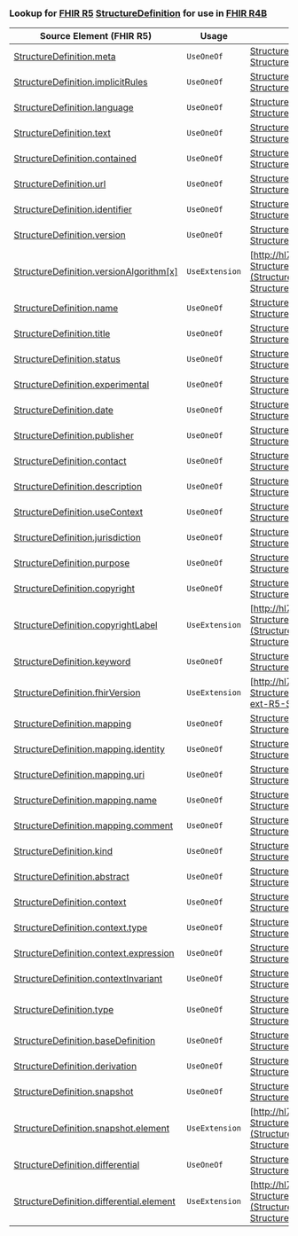 ### Lookup for [FHIR R5](https://hl7.org/fhir/R5/) [StructureDefinition](https://hl7.org/fhir/R5/StructureDefinition.html) for use in [FHIR R4B](https://hl7.org/fhir/R4B/)

| Source Element (FHIR R5) | Usage | Target |
| -------------- | ----- | ------ |
| [StructureDefinition.meta](https://hl7.org/fhir/R5/StructureDefinition.html#resource) | `UseOneOf` | [StructureDefinition.meta](https://hl7.org/fhir/R4B/StructureDefinition.html#resource)<br />[StructureDefinition.meta](https://hl7.org/fhir/R4B/StructureDefinition.html#resource) |
| [StructureDefinition.implicitRules](https://hl7.org/fhir/R5/StructureDefinition.html#resource) | `UseOneOf` | [StructureDefinition.implicitRules](https://hl7.org/fhir/R4B/StructureDefinition.html#resource)<br />[StructureDefinition.implicitRules](https://hl7.org/fhir/R4B/StructureDefinition.html#resource) |
| [StructureDefinition.language](https://hl7.org/fhir/R5/StructureDefinition.html#resource) | `UseOneOf` | [StructureDefinition.language](https://hl7.org/fhir/R4B/StructureDefinition.html#resource)<br />[StructureDefinition.language](https://hl7.org/fhir/R4B/StructureDefinition.html#resource) |
| [StructureDefinition.text](https://hl7.org/fhir/R5/StructureDefinition.html#resource) | `UseOneOf` | [StructureDefinition.text](https://hl7.org/fhir/R4B/StructureDefinition.html#resource)<br />[StructureDefinition.text](https://hl7.org/fhir/R4B/StructureDefinition.html#resource) |
| [StructureDefinition.contained](https://hl7.org/fhir/R5/StructureDefinition.html#resource) | `UseOneOf` | [StructureDefinition.contained](https://hl7.org/fhir/R4B/StructureDefinition.html#resource)<br />[StructureDefinition.contained](https://hl7.org/fhir/R4B/StructureDefinition.html#resource) |
| [StructureDefinition.url](https://hl7.org/fhir/R5/StructureDefinition.html#resource) | `UseOneOf` | [StructureDefinition.url](https://hl7.org/fhir/R4B/StructureDefinition.html#resource)<br />[StructureDefinition.url](https://hl7.org/fhir/R4B/StructureDefinition.html#resource) |
| [StructureDefinition.identifier](https://hl7.org/fhir/R5/StructureDefinition.html#resource) | `UseOneOf` | [StructureDefinition.identifier](https://hl7.org/fhir/R4B/StructureDefinition.html#resource)<br />[StructureDefinition.identifier](https://hl7.org/fhir/R4B/StructureDefinition.html#resource) |
| [StructureDefinition.version](https://hl7.org/fhir/R5/StructureDefinition.html#resource) | `UseOneOf` | [StructureDefinition.version](https://hl7.org/fhir/R4B/StructureDefinition.html#resource)<br />[StructureDefinition.version](https://hl7.org/fhir/R4B/StructureDefinition.html#resource) |
| [StructureDefinition.versionAlgorithm[x]](https://hl7.org/fhir/R5/StructureDefinition.html#resource) | `UseExtension` | [http://hl7.org/fhir/5.0/StructureDefinition/extension-StructureDefinition.versionAlgorithm](StructureDefinition-ext-R5-StructureDefinition.versionAlgorithm.html) |
| [StructureDefinition.name](https://hl7.org/fhir/R5/StructureDefinition.html#resource) | `UseOneOf` | [StructureDefinition.name](https://hl7.org/fhir/R4B/StructureDefinition.html#resource)<br />[StructureDefinition.name](https://hl7.org/fhir/R4B/StructureDefinition.html#resource) |
| [StructureDefinition.title](https://hl7.org/fhir/R5/StructureDefinition.html#resource) | `UseOneOf` | [StructureDefinition.title](https://hl7.org/fhir/R4B/StructureDefinition.html#resource)<br />[StructureDefinition.title](https://hl7.org/fhir/R4B/StructureDefinition.html#resource) |
| [StructureDefinition.status](https://hl7.org/fhir/R5/StructureDefinition.html#resource) | `UseOneOf` | [StructureDefinition.status](https://hl7.org/fhir/R4B/StructureDefinition.html#resource)<br />[StructureDefinition.status](https://hl7.org/fhir/R4B/StructureDefinition.html#resource) |
| [StructureDefinition.experimental](https://hl7.org/fhir/R5/StructureDefinition.html#resource) | `UseOneOf` | [StructureDefinition.experimental](https://hl7.org/fhir/R4B/StructureDefinition.html#resource)<br />[StructureDefinition.experimental](https://hl7.org/fhir/R4B/StructureDefinition.html#resource) |
| [StructureDefinition.date](https://hl7.org/fhir/R5/StructureDefinition.html#resource) | `UseOneOf` | [StructureDefinition.date](https://hl7.org/fhir/R4B/StructureDefinition.html#resource)<br />[StructureDefinition.date](https://hl7.org/fhir/R4B/StructureDefinition.html#resource) |
| [StructureDefinition.publisher](https://hl7.org/fhir/R5/StructureDefinition.html#resource) | `UseOneOf` | [StructureDefinition.publisher](https://hl7.org/fhir/R4B/StructureDefinition.html#resource)<br />[StructureDefinition.publisher](https://hl7.org/fhir/R4B/StructureDefinition.html#resource) |
| [StructureDefinition.contact](https://hl7.org/fhir/R5/StructureDefinition.html#resource) | `UseOneOf` | [StructureDefinition.contact](https://hl7.org/fhir/R4B/StructureDefinition.html#resource)<br />[StructureDefinition.contact](https://hl7.org/fhir/R4B/StructureDefinition.html#resource) |
| [StructureDefinition.description](https://hl7.org/fhir/R5/StructureDefinition.html#resource) | `UseOneOf` | [StructureDefinition.description](https://hl7.org/fhir/R4B/StructureDefinition.html#resource)<br />[StructureDefinition.description](https://hl7.org/fhir/R4B/StructureDefinition.html#resource) |
| [StructureDefinition.useContext](https://hl7.org/fhir/R5/StructureDefinition.html#resource) | `UseOneOf` | [StructureDefinition.useContext](https://hl7.org/fhir/R4B/StructureDefinition.html#resource)<br />[StructureDefinition.useContext](https://hl7.org/fhir/R4B/StructureDefinition.html#resource) |
| [StructureDefinition.jurisdiction](https://hl7.org/fhir/R5/StructureDefinition.html#resource) | `UseOneOf` | [StructureDefinition.jurisdiction](https://hl7.org/fhir/R4B/StructureDefinition.html#resource)<br />[StructureDefinition.jurisdiction](https://hl7.org/fhir/R4B/StructureDefinition.html#resource) |
| [StructureDefinition.purpose](https://hl7.org/fhir/R5/StructureDefinition.html#resource) | `UseOneOf` | [StructureDefinition.purpose](https://hl7.org/fhir/R4B/StructureDefinition.html#resource)<br />[StructureDefinition.purpose](https://hl7.org/fhir/R4B/StructureDefinition.html#resource) |
| [StructureDefinition.copyright](https://hl7.org/fhir/R5/StructureDefinition.html#resource) | `UseOneOf` | [StructureDefinition.copyright](https://hl7.org/fhir/R4B/StructureDefinition.html#resource)<br />[StructureDefinition.copyright](https://hl7.org/fhir/R4B/StructureDefinition.html#resource) |
| [StructureDefinition.copyrightLabel](https://hl7.org/fhir/R5/StructureDefinition.html#resource) | `UseExtension` | [http://hl7.org/fhir/5.0/StructureDefinition/extension-StructureDefinition.copyrightLabel](StructureDefinition-ext-R5-StructureDefinition.copyrightLabel.html) |
| [StructureDefinition.keyword](https://hl7.org/fhir/R5/StructureDefinition.html#resource) | `UseOneOf` | [StructureDefinition.keyword](https://hl7.org/fhir/R4B/StructureDefinition.html#resource)<br />[StructureDefinition.keyword](https://hl7.org/fhir/R4B/StructureDefinition.html#resource) |
| [StructureDefinition.fhirVersion](https://hl7.org/fhir/R5/StructureDefinition.html#resource) | `UseExtension` | [http://hl7.org/fhir/5.0/StructureDefinition/extension-StructureDefinition.fhirVersion](StructureDefinition-ext-R5-StructureDefinition.fhirVersion.html) |
| [StructureDefinition.mapping](https://hl7.org/fhir/R5/StructureDefinition.html#resource) | `UseOneOf` | [StructureDefinition.mapping](https://hl7.org/fhir/R4B/StructureDefinition.html#resource)<br />[StructureDefinition.mapping](https://hl7.org/fhir/R4B/StructureDefinition.html#resource) |
| [StructureDefinition.mapping.identity](https://hl7.org/fhir/R5/StructureDefinition.html#resource) | `UseOneOf` | [StructureDefinition.mapping.identity](https://hl7.org/fhir/R4B/StructureDefinition.html#resource)<br />[StructureDefinition.mapping.identity](https://hl7.org/fhir/R4B/StructureDefinition.html#resource) |
| [StructureDefinition.mapping.uri](https://hl7.org/fhir/R5/StructureDefinition.html#resource) | `UseOneOf` | [StructureDefinition.mapping.uri](https://hl7.org/fhir/R4B/StructureDefinition.html#resource)<br />[StructureDefinition.mapping.uri](https://hl7.org/fhir/R4B/StructureDefinition.html#resource) |
| [StructureDefinition.mapping.name](https://hl7.org/fhir/R5/StructureDefinition.html#resource) | `UseOneOf` | [StructureDefinition.mapping.name](https://hl7.org/fhir/R4B/StructureDefinition.html#resource)<br />[StructureDefinition.mapping.name](https://hl7.org/fhir/R4B/StructureDefinition.html#resource) |
| [StructureDefinition.mapping.comment](https://hl7.org/fhir/R5/StructureDefinition.html#resource) | `UseOneOf` | [StructureDefinition.mapping.comment](https://hl7.org/fhir/R4B/StructureDefinition.html#resource)<br />[StructureDefinition.mapping.comment](https://hl7.org/fhir/R4B/StructureDefinition.html#resource) |
| [StructureDefinition.kind](https://hl7.org/fhir/R5/StructureDefinition.html#resource) | `UseOneOf` | [StructureDefinition.kind](https://hl7.org/fhir/R4B/StructureDefinition.html#resource)<br />[StructureDefinition.kind](https://hl7.org/fhir/R4B/StructureDefinition.html#resource) |
| [StructureDefinition.abstract](https://hl7.org/fhir/R5/StructureDefinition.html#resource) | `UseOneOf` | [StructureDefinition.abstract](https://hl7.org/fhir/R4B/StructureDefinition.html#resource)<br />[StructureDefinition.abstract](https://hl7.org/fhir/R4B/StructureDefinition.html#resource) |
| [StructureDefinition.context](https://hl7.org/fhir/R5/StructureDefinition.html#resource) | `UseOneOf` | [StructureDefinition.context](https://hl7.org/fhir/R4B/StructureDefinition.html#resource)<br />[StructureDefinition.context](https://hl7.org/fhir/R4B/StructureDefinition.html#resource) |
| [StructureDefinition.context.type](https://hl7.org/fhir/R5/StructureDefinition.html#resource) | `UseOneOf` | [StructureDefinition.context.type](https://hl7.org/fhir/R4B/StructureDefinition.html#resource)<br />[StructureDefinition.context.type](https://hl7.org/fhir/R4B/StructureDefinition.html#resource) |
| [StructureDefinition.context.expression](https://hl7.org/fhir/R5/StructureDefinition.html#resource) | `UseOneOf` | [StructureDefinition.context.expression](https://hl7.org/fhir/R4B/StructureDefinition.html#resource)<br />[StructureDefinition.context.expression](https://hl7.org/fhir/R4B/StructureDefinition.html#resource) |
| [StructureDefinition.contextInvariant](https://hl7.org/fhir/R5/StructureDefinition.html#resource) | `UseOneOf` | [StructureDefinition.contextInvariant](https://hl7.org/fhir/R4B/StructureDefinition.html#resource)<br />[StructureDefinition.contextInvariant](https://hl7.org/fhir/R4B/StructureDefinition.html#resource) |
| [StructureDefinition.type](https://hl7.org/fhir/R5/StructureDefinition.html#resource) | `UseOneOf` | [StructureDefinition.type](https://hl7.org/fhir/R4B/StructureDefinition.html#resource)<br />[StructureDefinition.type](https://hl7.org/fhir/R4B/StructureDefinition.html#resource)<br />[StructureDefinition.type](https://hl7.org/fhir/R4B/StructureDefinition.html#resource) |
| [StructureDefinition.baseDefinition](https://hl7.org/fhir/R5/StructureDefinition.html#resource) | `UseOneOf` | [StructureDefinition.baseDefinition](https://hl7.org/fhir/R4B/StructureDefinition.html#resource)<br />[StructureDefinition.baseDefinition](https://hl7.org/fhir/R4B/StructureDefinition.html#resource) |
| [StructureDefinition.derivation](https://hl7.org/fhir/R5/StructureDefinition.html#resource) | `UseOneOf` | [StructureDefinition.derivation](https://hl7.org/fhir/R4B/StructureDefinition.html#resource)<br />[StructureDefinition.derivation](https://hl7.org/fhir/R4B/StructureDefinition.html#resource) |
| [StructureDefinition.snapshot](https://hl7.org/fhir/R5/StructureDefinition.html#resource) | `UseOneOf` | [StructureDefinition.snapshot](https://hl7.org/fhir/R4B/StructureDefinition.html#resource)<br />[StructureDefinition.snapshot](https://hl7.org/fhir/R4B/StructureDefinition.html#resource) |
| [StructureDefinition.snapshot.element](https://hl7.org/fhir/R5/StructureDefinition.html#resource) | `UseExtension` | [http://hl7.org/fhir/5.0/StructureDefinition/extension-StructureDefinition.snapshot.element](StructureDefinition-ext-R5-StructureDefinition.sn.element.html) |
| [StructureDefinition.differential](https://hl7.org/fhir/R5/StructureDefinition.html#resource) | `UseOneOf` | [StructureDefinition.differential](https://hl7.org/fhir/R4B/StructureDefinition.html#resource)<br />[StructureDefinition.differential](https://hl7.org/fhir/R4B/StructureDefinition.html#resource) |
| [StructureDefinition.differential.element](https://hl7.org/fhir/R5/StructureDefinition.html#resource) | `UseExtension` | [http://hl7.org/fhir/5.0/StructureDefinition/extension-StructureDefinition.differential.element](StructureDefinition-ext-R5-StructureDefinition.di.element.html) |
